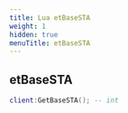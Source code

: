 ```yaml
---
title: Lua etBaseSTA
weight: 1
hidden: true
menuTitle: etBaseSTA
---
```

## etBaseSTA
```lua
client:GetBaseSTA(); -- int
```